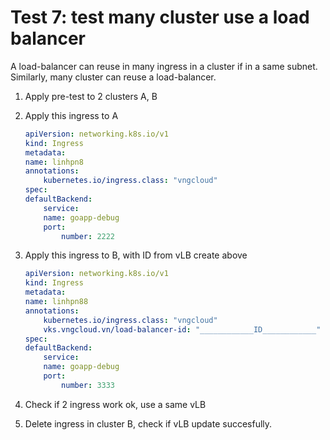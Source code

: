 # Test 7: test many cluster use a load balancer

A load-balancer can reuse in many ingress in a cluster if in a same subnet. Similarly, many cluster can reuse a load-balancer.

1. Apply pre-test to 2 clusters A, B

2. Apply this ingress to A

    ```yaml
    apiVersion: networking.k8s.io/v1
    kind: Ingress
    metadata:
    name: linhpn8
    annotations:
        kubernetes.io/ingress.class: "vngcloud"
    spec:
    defaultBackend:
        service:
        name: goapp-debug
        port:
            number: 2222
    ```

3. Apply this ingress to B, with ID from vLB create above

    ```yaml
    apiVersion: networking.k8s.io/v1
    kind: Ingress
    metadata:
    name: linhpn88
    annotations:
        kubernetes.io/ingress.class: "vngcloud"
        vks.vngcloud.vn/load-balancer-id: "____________ID____________"
    spec:
    defaultBackend:
        service:
        name: goapp-debug
        port:
            number: 3333
    ```

4. Check if 2 ingress work ok, use a same vLB

5. Delete ingress in cluster B, check if vLB update succesfully.
